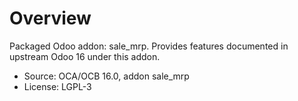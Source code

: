 # Overview

Packaged Odoo addon: sale_mrp. Provides features documented in upstream Odoo 16 under this addon.

- Source: OCA/OCB 16.0, addon sale_mrp
- License: LGPL-3
